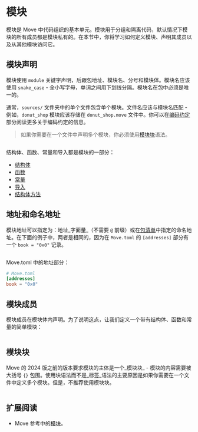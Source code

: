 # 模块

<!--

Chapter: Base Syntax
Goal: Introduce module keyword.
Notes:
    - modules are the base unit of code organization
    - module members are private by default
    - types internal to the module have special access rules
    - only module can pack and unpack its types

 -->

模块是 Move 中代码组织的基本单元。模块用于分组和隔离代码，默认情况下模块的所有成员都是模块私有的。在本节中，你将学习如何定义模块、声明其成员以及从其他模块访问它。

## 模块声明

模块使用 `module` 关键字声明，后跟包地址、模块名、分号和模块体。模块名应该使用 `snake_case` - 全小写字母，单词之间用下划线分隔。模块名在包中必须是唯一的。

通常，`sources/` 文件夹中的单个文件包含单个模块。文件名应该与模块名匹配 - 例如，`donut_shop` 模块应该存储在 `donut_shop.move` 文件中。你可以在[编码约定](./../guides/code-quality-checklist)部分阅读更多关于编码约定的信息。

> 如果你需要在一个文件中声明多个模块，你必须使用[模块块](#模块块)语法。

```move file=packages/samples/sources/move-basics/module-label.move anchor=module

```

结构体、函数、常量和导入都是模块的一部分：

- [结构体](./struct)
- [函数](./function)
- [常量](./constants)
- [导入](./importing-modules)
- [结构体方法](./struct-methods)

## 地址和命名地址

模块地址可以指定为：地址_字面量_（不需要 `@` 前缀）或在[包清单](./../concepts/manifest)中指定的命名地址。在下面的例子中，两者是相同的，因为在 `Move.toml` 的 `[addresses]` 部分有一个 `book = "0x0"` 记录。

```move file=packages/samples/sources/move-basics/module.move anchor=address_literal

```

Move.toml 中的地址部分：

```toml
# Move.toml
[addresses]
book = "0x0"
```

## 模块成员

模块成员在模块体内声明。为了说明这点，让我们定义一个带有结构体、函数和常量的简单模块：

```move file=packages/samples/sources/move-basics/module-members.move anchor=members

```

## 模块块

Move 的 2024 版之前的版本要求模块的主体是一个_模块块_ - 模块的内容需要被大括号 `{}` 包围。使用块语法而不是_标签_语法的主要原因是如果你需要在一个文件中定义多个模块。但是，不推荐使用模块块。

```move file=packages/samples/sources/move-basics/module.move anchor=members

```

## 扩展阅读

- Move 参考中的[模块](./../../reference/modules)。